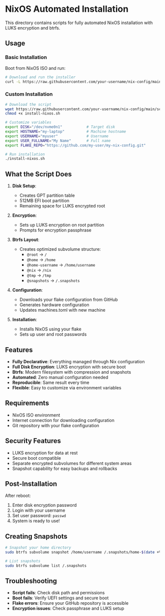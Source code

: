 # NixOS Automated Installation

This directory contains scripts for fully automated NixOS installation with LUKS encryption and btrfs.

## Usage

### Basic Installation

Boot from NixOS ISO and run:

```bash
# Download and run the installer
curl -L https://raw.githubusercontent.com/your-username/nix-config/main/scripts/install-nixos.sh | bash
```

### Custom Installation

```bash
# Download the script
wget https://raw.githubusercontent.com/your-username/nix-config/main/scripts/install-nixos.sh
chmod +x install-nixos.sh

# Customize variables
export DISK="/dev/nvme0n1"           # Target disk
export HOSTNAME="my-laptop"          # Machine hostname  
export USERNAME="myuser"             # Username
export USER_FULLNAME="My Name"       # Full name
export FLAKE_REPO="https://github.com/my-user/my-nix-config.git"

# Run installation
./install-nixos.sh
```

## What the Script Does

1. **Disk Setup**:
   - Creates GPT partition table
   - 512MB EFI boot partition  
   - Remaining space for LUKS encrypted root

2. **Encryption**:
   - Sets up LUKS encryption on root partition
   - Prompts for encryption passphrase

3. **Btrfs Layout**:
   - Creates optimized subvolume structure:
     - `@root` → `/`
     - `@home` → `/home`
     - `@home-username` → `/home/username`
     - `@nix` → `/nix`
     - `@tmp` → `/tmp`
     - `@snapshots` → `/.snapshots`

4. **Configuration**:
   - Downloads your flake configuration from GitHub
   - Generates hardware configuration
   - Updates machines.toml with new machine

5. **Installation**:
   - Installs NixOS using your flake
   - Sets up user and root passwords

## Features

- **Fully Declarative**: Everything managed through Nix configuration
- **Full Disk Encryption**: LUKS encryption with secure boot
- **Btrfs**: Modern filesystem with compression and snapshots
- **Automated**: Zero manual configuration needed
- **Reproducible**: Same result every time
- **Flexible**: Easy to customize via environment variables

## Requirements

- NixOS ISO environment
- Internet connection for downloading configuration
- Git repository with your flake configuration

## Security Features

- LUKS encryption for data at rest
- Secure boot compatible
- Separate encrypted subvolumes for different system areas
- Snapshot capability for easy backups and rollbacks

## Post-Installation

After reboot:
1. Enter disk encryption password
2. Login with your username
3. Set user password: `passwd`
4. System is ready to use!

## Creating Snapshots

```bash
# Snapshot your home directory
sudo btrfs subvolume snapshot /home/username /.snapshots/home-$(date +%Y%m%d-%H%M%S)

# List snapshots
sudo btrfs subvolume list /.snapshots
```

## Troubleshooting

- **Script fails**: Check disk path and permissions
- **Boot fails**: Verify UEFI settings and secure boot
- **Flake errors**: Ensure your GitHub repository is accessible
- **Encryption issues**: Check passphrase and LUKS setup